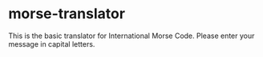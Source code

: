 # morse-translator
This is the basic translator for International Morse Code.
Please enter your message in capital letters.
